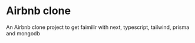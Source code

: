 # Airbnb clone

An Airbnb clone project to get faimilir with next, typescript, tailwind, prisma and mongodb
